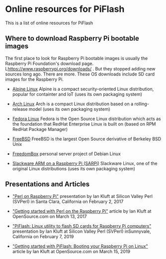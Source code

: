 # Online resources for PiFlash

This is a list of online resources for PiFlash

## Where to download Raspberry Pi bootable images

The first place to look for Raspberry Pi bootable images is usually the Raspberry Pi Foundation's download page.
L<https://www.raspberrypi.org/downloads/> .  But they stopped adding new sources long ago. There are more. These OS downloads include SD card images for the Raspberry Pi.

* [Alpine Linux](https://alpinelinux.org/downloads/)
  Alpine is a compact security-oriented Linux distribution, popular for containter and IoT
  (uses its own packaging system)

* [Arch Linux](https://archlinuxarm.org/about/downloads)
  Arch is a compact Linux distribution based on a rolling-release model
  (uses its own packaging system)

* [Fedora Linux](https://arm.fedoraproject.org/)
  Fedora is the Open Source Linux distribution which acts as the foundation that RedHat Enterprise Linux is built on
  (based on RPM RedHat Package Manager)

* [FreeBSD](https://www.freebsd.org/where.html)
  FreeBSD is the largest Open Source derivative of Berkeley BSD Unix

* [FreedomBox](https://freedombox.org/download/stable/)
  personal server project of Debian Linux

* [Slackware ARM on a Raspberry Pi (SARPi)](http://rpi.fatdog.eu/)
  Slackware Linux, one of the original Linux distributions
  (uses its own packaging system)

## Presentations and Articles

* ["Perl on Raspberry Pi"](https://www.slideshare.net/ikluft/perl-on-raspberry-pi-svperl-20170202)
  presentation by Ian Kluft at Silicon Valley Perl (SVPerl) in Santa Clara, California on February 2, 2017

* ["Getting started with Perl on the Raspberry Pi"](https://opensource.com/article/17/3/perl-raspberry-pi)
  article by Ian Kluft at OpenSource.com on March 13, 2017

* ["PiFlash: Linux utility to flash SD cards for Raspberry Pi computers"](https://www.slideshare.net/ikluft/piflash-linux-utility-to-flash-sd-cards-for-raspberry-pi-computers)
  presentation by Ian Kluft at Silicon Valley Perl (SVPerl) inSunnyvale, California on February 7, 2019

* ["Getting started with PiFlash: Booting your Raspberry Pi on Linux"](https://opensource.com/article/19/3/piflash)
  article by Ian Kluft at OpenSource.com on March 15, 2019 

